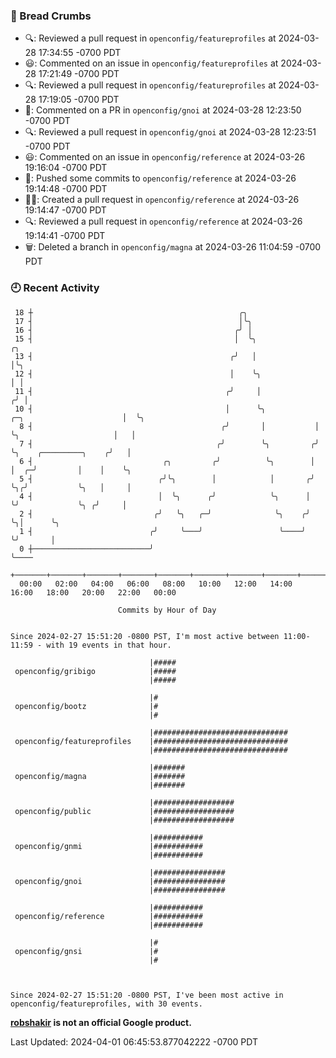 ### 🍞 Bread Crumbs

 * 🔍: Reviewed a pull request in  `openconfig/featureprofiles` at 2024-03-28 17:34:55 -0700 PDT
 * 😃: Commented on an issue in `openconfig/featureprofiles` at 2024-03-28 17:21:49 -0700 PDT
 * 🔍: Reviewed a pull request in  `openconfig/featureprofiles` at 2024-03-28 17:19:05 -0700 PDT
 * 💬: Commented on a PR in  `openconfig/gnoi` at 2024-03-28 12:23:50 -0700 PDT
 * 🔍: Reviewed a pull request in  `openconfig/gnoi` at 2024-03-28 12:23:51 -0700 PDT
 * 😃: Commented on an issue in `openconfig/reference` at 2024-03-26 19:16:04 -0700 PDT
 * 🚢: Pushed some commits to `openconfig/reference` at 2024-03-26 19:14:48 -0700 PDT
 * ✍🏼: Created a pull request in `openconfig/reference` at 2024-03-26 19:14:47 -0700 PDT
 * 🔍: Reviewed a pull request in  `openconfig/reference` at 2024-03-26 19:14:41 -0700 PDT
 * 🗑: Deleted a branch in `openconfig/magna` at 2024-03-26 11:04:59 -0700 PDT

### 🕘 Recent Activity
```
 18 ┼                                              ╭╮
 17 ┤                                              │╰╮
 16 ┤                                             ╭╯ │
 15 ┤                                             │  ╰╮                                       ╭╮
 13 ┤                                            ╭╯   │                                       │╰╮
 12 ┤                                            │    ╰╮                                      │ │
 11 ┤                                           ╭╯     │                                     ╭╯ │
 10 ┤                                           │      ╰╮           ╭─╮                      │  ╰╮
  8 ┤                                          ╭╯       │           │ ╰╮                     │   │
  7 ┤                                         ╭╯        ╰╮         ╭╯  ╰╮    ╭─────────╮    ╭╯   │
  6 ┤                             ╭╮         ╭╯          ╰╮        │    │  ╭─╯         │    │    ╰╮
  5 ┤                            ╭╯╰╮        │            │       ╭╯    ╰╮╭╯           ╰╮   │     │
  4 ┤                            │  ╰╮      ╭╯            ╰╮      │      ╰╯             ╰╮ ╭╯     │
  2 ┤                           ╭╯   ╰╮   ╭─╯              ╰╮    ╭╯                      ╰╮│      ╰╮
  1 ┤                          ╭╯     ╰───╯                 ╰────╯                        ╰╯       │
  0 ┼──────────────────────────╯                                                                   ╰────
    +───────+───────+───────+───────+───────+───────+───────+───────+───────+───────+───────+───────+────
  00:00   02:00   04:00   06:00   08:00   10:00   12:00   14:00   16:00   18:00   20:00   22:00   00:00   

						Commits by Hour of Day


Since 2024-02-27 15:51:20 -0800 PST, I'm most active between 11:00-11:59 - with 19 events in that hour.

```



```
                               |#####
 openconfig/gribigo            |#####
                               |#####

                               |#
 openconfig/bootz              |#
                               |#

                               |##############################
 openconfig/featureprofiles    |##############################
                               |##############################

                               |#######
 openconfig/magna              |#######
                               |#######

                               |##################
 openconfig/public             |##################
                               |##################

                               |###########
 openconfig/gnmi               |###########
                               |###########

                               |################
 openconfig/gnoi               |################
                               |################

                               |###########
 openconfig/reference          |###########
                               |###########

                               |#
 openconfig/gnsi               |#
                               |#



Since 2024-02-27 15:51:20 -0800 PST, I've been most active in openconfig/featureprofiles, with 30 events.

```
**[robshakir](mailto:robjs@google.com) is not an official Google product.**  


Last Updated: 2024-04-01 06:45:53.877042222 -0700 PDT
